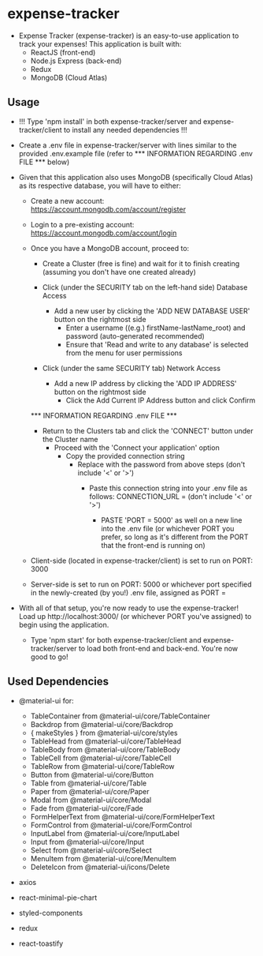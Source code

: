 # expense-tracker

- Expense Tracker (expense-tracker) is an easy-to-use application to track your expenses! This application is built with:
  - ReactJS (front-end)
  - Node.js Express (back-end)
  - Redux
  - MongoDB (Cloud Atlas)

## Usage

- !!! Type 'npm install' in both expense-tracker/server and expense-tracker/client to install any needed dependencies !!!

- Create a .env file in expense-tracker/server with lines similar to the provided .env.example file (refer to *** INFORMATION REGARDING .env FILE *** below)

- Given that this application also uses MongoDB (specifically Cloud Atlas) as its respective database, you will have to either:

  - Create a new account: https://account.mongodb.com/account/register
  - Login to a pre-existing account: https://account.mongodb.com/account/login

  - Once you have a MongoDB account, proceed to:

    - Create a Cluster (free is fine) and wait for it to finish creating (assuming you don't have one created already)

    - Click (under the SECURITY tab on the left-hand side) Database Access

      - Add a new user by clicking the 'ADD NEW DATABASE USER' button on the rightmost side
        - Enter a username ((e.g.) firstName-lastName_root) and password (auto-generated recommended)
        - Ensure that 'Read and write to any database' is selected from the menu for user permissions

    - Click (under the same SECURITY tab) Network Access

      - Add a new IP address by clicking the 'ADD IP ADDRESS' button on the rightmost side
        - Click the Add Current IP Address button and click Confirm

    *** INFORMATION REGARDING .env FILE ***
    - Return to the Clusters tab and click the 'CONNECT' button under the Cluster name
      - Proceed with the 'Connect your application' option
        - Copy the provided connection string
          - Replace <password> with the password from above steps (don't include '<' or '>')
            - Paste this connection string into your .env file as follows:
              CONNECTION_URL = <connection string> (don't include '<' or '>')
              - PASTE 'PORT = 5000' as well on a new line into the .env file (or whichever PORT you prefer, so long as it's different from the PORT that the front-end is running on)

  - Client-side (located in expense-tracker/client) is set to run on PORT: 3000
  - Server-side is set to run on PORT: 5000 or whichever port specified in the newly-created (by you!) .env file, assigned as PORT = <Your desired PORT here>

- With all of that setup, you're now ready to use the expense-tracker! Load up http://localhost:3000/ (or whichever PORT you've assigned) to begin using the application.
  - Type 'npm start' for both expense-tracker/client and expense-tracker/server to load both front-end and back-end. You're now good to go!

## Used Dependencies

- @material-ui for:

  - TableContainer from @material-ui/core/TableContainer
  - Backdrop from @material-ui/core/Backdrop
  - { makeStyles } from @material-ui/core/styles
  - TableHead from @material-ui/core/TableHead
  - TableBody from @material-ui/core/TableBody
  - TableCell from @material-ui/core/TableCell
  - TableRow from @material-ui/core/TableRow
  - Button from @material-ui/core/Button
  - Table from @material-ui/core/Table
  - Paper from @material-ui/core/Paper
  - Modal from @material-ui/core/Modal
  - Fade from @material-ui/core/Fade
  - FormHelperText from @material-ui/core/FormHelperText
  - FormControl from @material-ui/core/FormControl
  - InputLabel from @material-ui/core/InputLabel
  - Input from @material-ui/core/Input
  - Select from @material-ui/core/Select
  - MenuItem from @material-ui/core/MenuItem
  - DeleteIcon from @material-ui/icons/Delete

- axios

- react-minimal-pie-chart

- styled-components

- redux

- react-toastify
